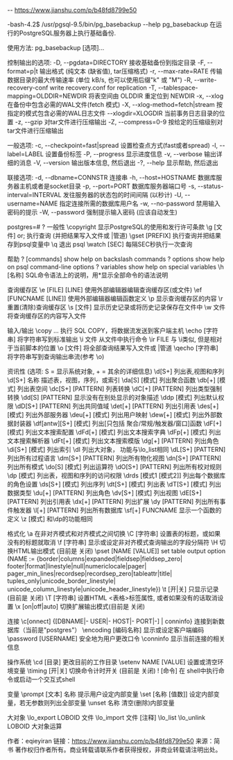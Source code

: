 
-- https://www.jianshu.com/p/b48fd8799e50


-bash-4.2$ /usr/pgsql-9.5/bin/pg_basebackup --help
pg_basebackup 在运行的PostgreSQL服务器上执行基础备份.

使用方法:
  pg_basebackup [选项]...

控制输出的选项:
 -D, --pgdata=DIRECTORY 接收基础备份到指定目录
  -F, --format=p|t       输出格式 (纯文本 (缺省值), tar压缩格式)
  -r, --max-rate=RATE    传输数据目录的最大传输速率
                         (单位 kB/s, 也可以使用后缀"k" 或 "M")
  -R, --write-recovery-conf
                         write recovery.conf for replication
  -T, --tablespace-mapping=OLDDIR=NEWDIR
                         将表空间由 OLDDIR 重定位到 NEWDIR
  -x, --xlog             在备份中包含必需的WAL文件(fetch 模式)
  -X, --xlog-method=fetch|stream
                         按指定的模式包含必需的WAL日志文件
      --xlogdir=XLOGDIR  当前事务日志目录的位置
  -z, --gzip             对tar文件进行压缩输出
  -Z, --compress=0-9     按给定的压缩级别对tar文件进行压缩输出

一般选项:
  -c, --checkpoint=fast|spread
                         设置检查点方式(fast或者spread)
  -l, --label=LABEL      设置备份标签
  -P, --progress         显示进度信息
  -v, --verbose          输出详细的消息
  -V, --version          输出版本信息, 然后退出
  -?, --help             显示帮助, 然后退出

联接选项:
  -d, --dbname=CONNSTR        连接串
  -h, --host=HOSTNAME    数据库服务器主机或者是socket目录
  -p, --port=PORT        数据库服务器端口号
  -s, --status-interval=INTERVAL
                         发往服务器的状态包的时间间隔 (以秒计)
  -U, --username=NAME    指定连接所需的数据库用户名
  -w, --no-password      禁用输入密码的提示
  -W, --password         强制提示输入密码 (应该自动发生)



postgres=# \?
一般性
  \copyright            显示PostgreSQL的使用和发行许可条款
  \g [文件] or;     执行查询 (并把结果写入文件或 |管道)
  \gset [PREFIX]     执行查询并把结果存到psql变量中
  \q             退出 psql
  \watch [SEC]          每隔SEC秒执行一次查询

帮助
  \? [commands]          show help on backslash commands
  \? options             show help on psql command-line options
  \? variables           show help on special variables
  \h [名称]          SQL命令语法上的说明，用*显示全部命令的语法说明

查询缓存区
  \e [FILE] [LINE]        使用外部编辑器编辑查询缓存区(或文件)
  \ef [FUNCNAME [LINE]]   使用外部编辑器编辑函数定义
  \p                    显示查询缓存区的内容
  \r                    重置(清除)查询缓存区
  \s [文件]        显示历史记录或将历史记录保存在文件中
  \w 文件          将查询缓存区的内容写入文件

输入/输出
  \copy ...             执行 SQL COPY，将数据流发送到客户端主机
  \echo [字符串]       将字符串写到标准输出
  \i 文件          从文件中执行命令
  \ir FILE               与 \i类似, 但是相对于当前脚本的位置
  \o [文件]        将全部查询结果写入文件或 |管道
  \qecho [字符串]      将字符串写到查询输出串流(参考 \o)

资讯性
  (选项: S = 显示系统对象, + = 其余的详细信息)
  \d[S+]          列出表,视图和序列
  \d[S+]  名称      描述表，视图，序列，或索引
  \da[S]  [模式]    列出聚合函数
  \db[+]  [模式]     列出表空间
  \dc[S+] [PATTERN]      列表转换
  \dC[+]  [PATTERN]      列出类型强制转换
  \dd[S]  [PATTERN]      显示没有在别处显示的对象描述
  \ddp     [模式]    列出默认权限
  \dD[S+] [PATTERN]      列出共同值域
  \det[+] [PATTERN]      列出引用表
  \des[+] [模式]    列出外部服务器
  \deu[+] [模式]     列出用户映射
 \dew[+] [模式]       列出外部数据封装器
   \df[antw][S+] [模式]    列出[只包括 聚合/常规/触发器/窗口]函数 
  \dF[+]  [模式]   列出文本搜索配置
  \dFd[+] [模式]     列出文本搜索字典
 \dFp[+] [模式]     列出文本搜索解析器
  \dFt[+] [模式]   列出文本搜索模版
  \dg[+]  [PATTERN]      列出角色
 \di[S+] [模式]  列出索引
  \dl                   列出大对象， 功能与\lo_list相同
  \dL[S+] [PATTERN]      列出所有过程语言
  \dm[S+] [PATTERN]      列出所有物化视图
  \dn[S+] [PATTERN]     列出所有模式
  \do[S]  [模式]   列出运算符
  \dO[S+] [PATTERN]      列出所有校对规则
  \dp     [模式]     列出表，视图和序列的访问权限
  \drds [模式1 [模式2]] 列出每个数据库的角色设置
  \ds[S+] [模式]    列出序列
  \dt[S+] [模式]     列出表
  \dT[S+] [模式]  列出数据类型
  \du[+]  [PATTERN]      列出角色
  \dv[S+] [模式]   列出视图
  \dE[S+] [PATTERN]      列出引用表
  \dx[+]  [PATTERN]      列出扩展
  \dy     [PATTERN]      列出所有事件触发器
  \l[+]   [PATTERN]      列出所有数据库
  \sf[+] FUNCNAME        显示一个函数的定义
  \z      [模式]    和\dp的功能相同

格式化
  \a                  在非对齐模式和对齐模式之间切换
  \C [字符串]        设置表的标题，或如果没有的标题就取消
  \f [字符串]         显示或设定非对齐模式查询输出的字段分隔符
  \H                    切换HTML输出模式 (目前是 关闭)
  \pset [NAME [VALUE]]   set table output option
                         (NAME := {border|columns|expanded|fieldsep|fieldsep_zero|
                         footer|format|linestyle|null|numericlocale|pager|
                         pager_min_lines|recordsep|recordsep_zero|tableattr|title|
                         tuples_only|unicode_border_linestyle|
                         unicode_column_linestyle|unicode_header_linestyle})
  \t [开|关]       只显示记录 (目前是 关闭)
  \T [字符串]         设置HTML <表格>标签属性, 或者如果没有的话取消设置
  \x [on|off|auto]       切换扩展输出模式(目前是 关闭)

连接
  \c[onnect] {[DBNAME|- USER|- HOST|- PORT|-] | conninfo}
                         连接到新数据库（当前是"postgres"）
  \encoding [编码名称] 显示或设定客户端编码
  \password [USERNAME]  安全地为用户更改口令
  \conninfo              显示当前连接的相关信息

操作系统
  \cd [目录]     更改目前的工作目录
  \setenv NAME [VALUE]   设置或清空环境变量
 \timing [开|关]       切换命令计时开关 (目前是 关闭)
  \! [命令]      在 shell中执行命令或启动一个交互式shell

变量
  \prompt [文本] 名称 提示用户设定内部变量
  \set [名称 [值数]] 设定内部变量，若无参数则列出全部变量
  \unset 名称    清空(删除)内部变量

大对象
  \lo_export LOBOID 文件
  \lo_import 文件 [注释]
  \lo_list
  \lo_unlink LOBOID   大对象运算

作者：eqieyiran
链接：https://www.jianshu.com/p/b48fd8799e50
来源：简书
著作权归作者所有。商业转载请联系作者获得授权，非商业转载请注明出处。